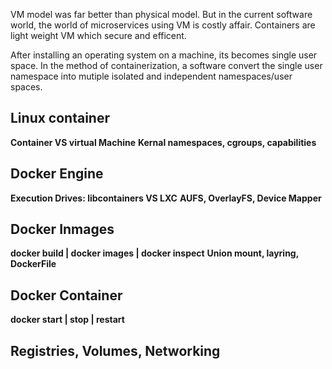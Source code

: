 VM model was far better than physical model. But in the current software world, 
the world of microservices using VM is costly affair. Containers are light weight
VM which secure and efficent.

After installing an operating system on a machine, its becomes single user space.
In the method of containerization, a software convert the single user namespace into
mutiple isolated and independent namespaces/user spaces. 

## Linux container 
**Container VS virtual Machine**
**Kernal namespaces, cgroups, capabilities**

## Docker Engine
**Execution Drives: libcontainers VS LXC**
**AUFS, OverlayFS, Device Mapper**

## Docker Inmages
**docker build | docker images | docker inspect**
**Union mount, layring, DockerFile**

## Docker Container
**docker start | stop | restart**

## Registries, Volumes, Networking

